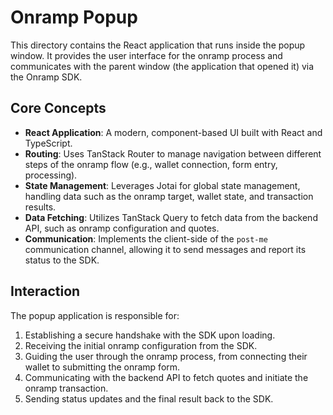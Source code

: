 # Onramp Popup

This directory contains the React application that runs inside the popup window. It provides the user interface for the onramp process and communicates with the parent window (the application that opened it) via the Onramp SDK.

## Core Concepts

- **React Application**: A modern, component-based UI built with React and TypeScript.
- **Routing**: Uses TanStack Router to manage navigation between different steps of the onramp flow (e.g., wallet connection, form entry, processing).
- **State Management**: Leverages Jotai for global state management, handling data such as the onramp target, wallet state, and transaction results.
- **Data Fetching**: Utilizes TanStack Query to fetch data from the backend API, such as onramp configuration and quotes.
- **Communication**: Implements the client-side of the `post-me` communication channel, allowing it to send messages and report its status to the SDK.

## Interaction

The popup application is responsible for:
1.  Establishing a secure handshake with the SDK upon loading.
2.  Receiving the initial onramp configuration from the SDK.
3.  Guiding the user through the onramp process, from connecting their wallet to submitting the onramp form.
4.  Communicating with the backend API to fetch quotes and initiate the onramp transaction.
5.  Sending status updates and the final result back to the SDK.
